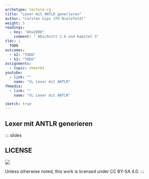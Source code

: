 ```yaml
---
archetype: lecture-cg
title: "Lexer mit ANTLR generieren"
author: "Carsten Gips (FH Bielefeld)"
weight: 5
readings:
  - key: "Aho2008"
    comment: " Abschnitt 2.6 und Kapitel 3"
tldr: |
  TODO
outcomes:
  - k2: "TODO"
  - k3: "TODO"
assignments:
  - topic: sheet01
youtube:
  - link: ""
    name: "VL Lexer mit ANTLR"
fhmedia:
  - link: ""
    name: "VL Lexer mit ANTLR"

sketch: true
---
```



## Lexer mit ANTLR generieren

<!-- ADD
- Lexer mit ANTLR generieren (statt mit Flex)
ADD -->







<!-- DO NOT REMOVE - THIS IS A LAST SLIDE TO INDICATE THE LICENSE AND POSSIBLE EXCEPTIONS (IMAGES, ...). -->
::: slides
## LICENSE
![](https://licensebuttons.net/l/by-sa/4.0/88x31.png)

Unless otherwise noted, this work is licensed under CC BY-SA 4.0.
:::
